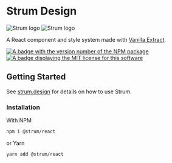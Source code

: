 # Strum Design

![Strum logo](https://raw.githubusercontent.com/colinhemphill/strum/strum-react/1.0.2/assets/StrumLogo-DarkMode.svg#gh-dark-mode-only)
![Strum logo](https://raw.githubusercontent.com/colinhemphill/strum/strum-react/1.0.2/assets/StrumLogo-LightMode.svg#gh-light-mode-only)

A React component and style system made with [Vanilla Extract](https://vanilla-extract.style/).

<p>
  <a aria-label="NPM version" href="https://www.npmjs.com/package/@strum/react">
    <img
      alt="A badge with the version number of the NPM package"
      src="https://img.shields.io/npm/v/@strum/react?style=for-the-badge"
    />
  </a>
  <a aria-label="License" href="/LICENSE">
    <img
      alt="A badge displaying the MIT license for this software"
      src="https://img.shields.io/npm/l/@strum/react?style=for-the-badge"
    />
  </a>
</p>

## Getting Started

See [strum.design](https://strum.design) for details on how to use Strum.

### Installation

With NPM

```bash
npm i @strum/react
```

or Yarn

```bash
yarn add @strum/react
```
